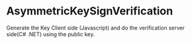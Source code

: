 # AsymmetricKeySignVerification
Generate the Key Client side (Javascript) and do the verification server side(C# .NET) using the public key.
